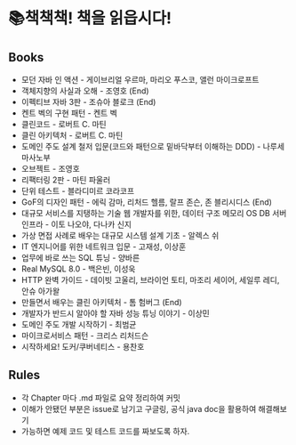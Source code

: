 # 📚책책책! 책을 읽읍시다!

## Books

- 모던 자바 인 액션 - 게이브리얼 우르마, 마리오 푸스코, 앨런 마이크로프트
- 객체지향의 사실과 오해 - 조영호 (End)
- 이펙티브 자바 3판 - 조슈아 블로크 (End)
- 켄트 벡의 구현 패턴 - 켄트 벡
- 클린코드 - 로버트 C. 마틴
- 클린 아키텍처 - 로버트 C. 마틴
- 도메인 주도 설계 철저 입문(코드와 패턴으로 밑바닥부터 이해하는 DDD) - 나루세 마사노부
- 오브젝트 - 조영호
- 리팩터링 2판 - 마틴 파울러
- 단위 테스트 - 블라디미르 코라코프
- GoF의 디자인 패턴 - 에릭 감마, 리처드 헬름, 랄프 존슨, 존 블리시디스 (End)
- 대규모 서비스를 지탱하는 기술 웹 개발자를 위한, 데이터 구조 메모리 OS DB 서버 인프라 - 이토 나오야, 다나카 신지
- 가상 면접 사례로 배우는 대규모 시스템 설계 기초 - 알렉스 쉬
- IT 엔지니어를 위한 네트워크 입문 - 고재성, 이상훈
- 업무에 바로 쓰는 SQL 튜닝 - 양바른
- Real MySQL 8.0 - 백은빈, 이성욱
- HTTP 완벽 가이드 - 데이빗 고울리, 브라이언 토티, 마조리 세이어, 세일루 레디, 안슈 아가왈
- 만들면서 배우는 클린 아키텍처 - 톰 험버그 (End)
- 개발자가 반드시 알아야 할 자바 성능 튜닝 이야기 - 이상민
- 도메인 주도 개발 시작하기 - 최범균
- 마이크로서비스 패턴 - 크리스 리처드슨
- 시작하세요! 도커/쿠버네티스 - 용찬호

## Rules

- 각 Chapter 마다 .md 파일로 요약 정리하여 커밋
- 이해가 안됐던 부분은 issue로 남기고 구글링, 공식 java doc을 활용하여 해결해보기
- 가능하면 예제 코드 및 테스트 코드를 짜보도록 하자.
